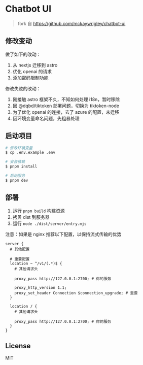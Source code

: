 # Chatbot UI

> fork 自 https://github.com/mckaywrigley/chatbot-ui

## 修改变动

做了如下的改动：

1. 从 nextjs 迁移到 astro
2. 优化 openai 的请求
3. 添加密码限制功能

修改失败的改动：

1. 刚接触 astro 框架不久，不知如何处理 i18n，暂时移除
2. 因 @dqbd/tiktoken 部署问题，切换为 tiktoken-node
3. 为了优化 openai 的连接，去了 azure 的配置，未迁移
4. 因环境变量命名问题，先粗暴处理

## 启动项目

```sh
# 修改环境变量
$ cp .env.example .env

# 安装依赖
$ pnpm install

# 启动服务
$ pnpm dev
```

## 部署

1. 运行 `pnpm build` 构建资源
2. 拷贝 dist 到服务器
3. 运行 `node ./dist/server/entry.mjs`

注意：如果是 nginx 推荐以下配置，以保持流式传输的优势

```nginx
server {
  # 其他配置

  # 重要配置
  location ~ ^/v1/(.*)$ {
    # 其他请求头

    proxy_pass http://127.0.0.1:2700; # 你的服务

    proxy_http_version 1.1;
    proxy_set_header Connection $connection_upgrade; # 重要
  }

  location / {
    # 其他请求头

    proxy_pass http://127.0.0.1:2700; # 你的服务
  }
}
```

## License

MIT
